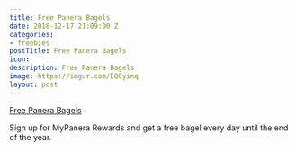 ```yaml
---
title: Free Panera Bagels
date: 2018-12-17 21:09:00 Z
categories:
- freebies
postTitle: Free Panera Bagels
icon: 
description: Free Panera Bagels
image: https://imgur.com/EQCyinq
layout: post
---
```


[Free Panera Bagels](https://www.panerabread.com/en-us/company/meet-mypanera.html?utm_medium=display-ad&utm_source=paid-digital&utm_campaign=mypanera-bagel-club&utm_term=%5B%25tp_AdID%25%5D&utm_content=sign-up-facebook&fbclid=IwAR0T-WGF0AgwvMUCkLPmlviUF72FP6wdj-aD5JPKQkYHj4RuKQ6HZtSAh8I)

Sign up for MyPanera Rewards and get a free bagel every day until the end of the year.